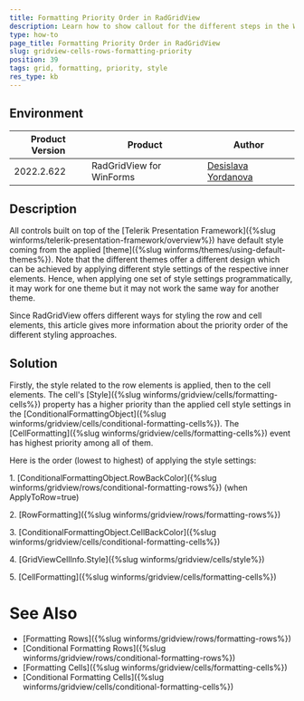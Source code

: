 ```yaml
---
title: Formatting Priority Order in RadGridView
description: Learn how to show callout for the different steps in the WinForms Callout.
type: how-to 
page_title: Formatting Priority Order in RadGridView
slug: gridview-cells-rows-formatting-priority
position: 39
tags: grid, formatting, priority, style
res_type: kb
---
```


## Environment
 
|Product Version|Product|Author|
|----|----|----|
|2022.2.622|RadGridView for WinForms|[Desislava Yordanova](https://www.telerik.com/blogs/author/desislava-yordanova)|


## Description

All controls built on top of the [Telerik Presentation Framework]({%slug winforms/telerik-presentation-framework/overview%}) have default style coming from the applied [theme]({%slug winforms/themes/using-default-themes%}).
Note that the different themes offer a different design which can be achieved by applying different style settings of the respective inner elements. Hence, when applying one set of style settings programmatically, it may work for one theme but it may not work the same way for another theme. 

Since RadGridView offers different ways for styling the row and cell elements, this article gives more information about the priority order of the different styling approaches.

## Solution 

Firstly, the style related to the row elements is applied, then to the cell elements. The cell's [Style]({%slug winforms/gridview/cells/formatting-cells%}) property has a higher priority than the applied cell style settings in the [ConditionalFormattingObject]({%slug winforms/gridview/cells/conditional-formatting-cells%}). The [CellFormatting]({%slug winforms/gridview/cells/formatting-cells%}) event has highest priority among all of them. 

Here is the order (lowest to highest) of applying the style settings:

1\. [ConditionalFormattingObject.RowBackColor]({%slug winforms/gridview/rows/conditional-formatting-rows%}) (when ApplyToRow=true)

2\. [RowFormatting]({%slug winforms/gridview/rows/formatting-rows%})

3\. [ConditionalFormattingObject.CellBackColor]({%slug winforms/gridview/cells/conditional-formatting-cells%})

4\. [GridViewCellInfo.Style]({%slug winforms/gridview/cells/style%})

5\. [CellFormatting]({%slug winforms/gridview/cells/formatting-cells%})


# See Also

* [Formatting Rows]({%slug winforms/gridview/rows/formatting-rows%})
* [Conditional Formatting Rows]({%slug winforms/gridview/rows/conditional-formatting-rows%})
* [Formatting Cells]({%slug winforms/gridview/cells/formatting-cells%})
* [Conditional Formatting Cells]({%slug winforms/gridview/cells/conditional-formatting-cells%})

